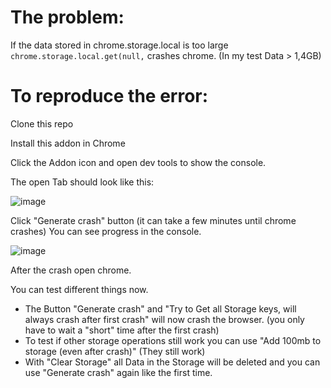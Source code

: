 # The problem:

If the data stored in chrome.storage.local is too large `chrome.storage.local.get(null,` crashes chrome. (In my test Data >  1,4GB)

# To reproduce the error:
Clone this repo

Install this addon in Chrome

Click the Addon icon and open dev tools to show the console.

The open Tab should look like this:

![image]()

Click "Generate crash" button (it can take a few minutes until chrome crashes)
You can see progress in the console.

![image]()

After the crash open chrome.

You can test different things now.
- The Button "Generate crash" and "Try to Get all Storage keys, will always crash after first crash" will now crash the browser. (you only have to wait a "short" time after the first crash)
- To test if other storage operations still work you can use "Add 100mb to storage (even after crash)" (They still work)
- With "Clear Storage" all Data in the Storage will be deleted and you can use "Generate crash" again like the first time.
